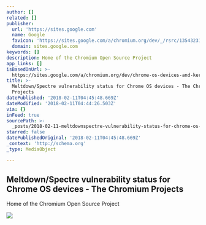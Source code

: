 ```yaml
---
author: []
related: []
publisher:
  url: 'https://sites.google.com'
  name: Google
  favicon: 'https://sites.google.com/a/chromium.org/dev/_/rsrc/1354323194313/favicon.ico'
  domain: sites.google.com
keywords: []
description: Home of the Chromium Open Source Project
app_links: []
isBasedOnUrl: >-
  https://sites.google.com/a/chromium.org/dev/chrome-os-devices-and-kernel-versions
title: >-
  Meltdown/Spectre vulnerability status for Chrome OS devices - The Chromium
  Projects
datePublished: '2018-02-11T04:45:48.669Z'
dateModified: '2018-02-11T04:44:26.503Z'
via: {}
inFeed: true
sourcePath: >-
  _posts/2018-02-11-meltdownspectre-vulnerability-status-for-chrome-os-devices.md
starred: false
datePublishedOriginal: '2018-02-11T04:45:48.669Z'
_context: 'http://schema.org'
_type: MediaObject

---
```

<article style=""><h1>Meltdown/Spectre vulnerability status for Chrome OS devices - The Chromium Projects</h1><p>Home of the Chromium Open Source Project</p><img src="https://sites.google.com/a/chromium.org/dev/_/rsrc/1438879449147/config/customLogo.gif?revision=3" /></article>